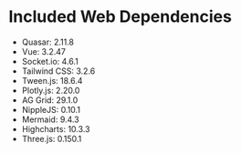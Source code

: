 # Included Web Dependencies

- Quasar: 2.11.8
- Vue: 3.2.47
- Socket.io: 4.6.1
- Tailwind CSS: 3.2.6
- Tween.js: 18.6.4
- Plotly.js: 2.20.0
- AG Grid: 29.1.0
- NippleJS: 0.10.1
- Mermaid: 9.4.3
- Highcharts: 10.3.3
- Three.js: 0.150.1
